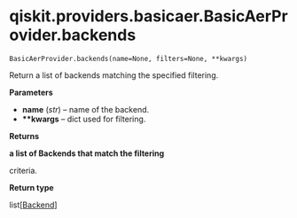# qiskit.providers.basicaer.BasicAerProvider.backends

`BasicAerProvider.backends(name=None, filters=None, **kwargs)`

Return a list of backends matching the specified filtering.

**Parameters**

*   **name** (*str*) – name of the backend.
*   **\*\*kwargs** – dict used for filtering.

**Returns**

**a list of Backends that match the filtering**

criteria.

**Return type**

list\[[Backend](qiskit.providers.Backend#qiskit.providers.Backend "qiskit.providers.Backend")]
